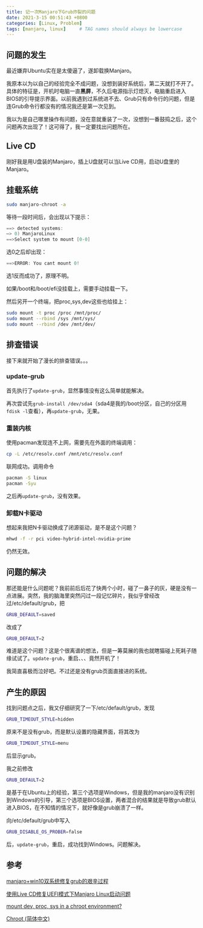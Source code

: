 ```yaml
---
title: 记一次Manjaro下Grub炸裂的问题
date: 2021-3-15 00:51:43 +0800
categories: [Linux, Problem]
tags: [manjaro, linux]     # TAG names should always be lowercase
---
```


## 问题的发生

最近嫌弃Ubuntu实在是太傻逼了，遂卸载换Manjaro。

我原本以为以自己的经验完全不成问题，没想到装好系统后，第二天就打不开了。具体的特征是，开机时电脑一直**黑屏**，不久后电源指示灯熄灭，电脑重启进入BIOS的引导提示界面。以前我遇到过系统进不去、Grub只有命令行的问题，但是连Grub命令行都没有的情况我还是第一次见到。

我以为是自己哪里操作有问题，没在意就重装了一次，没想到一番鼓捣之后，这个问题再次出现了！这可得了，我一定要找出问题所在。

## Live CD

刚好我是用U盘装的Manjaro，插上U盘就可以当Live CD用，启动U盘里的Manjaro。

## 挂载系统

```sh
sudo manjaro-chroot -a
```

等待一段时间后，会出现以下提示：

```c
==> detected systems:
–> 0) ManjaroLinux
==>Select system to mount [0-0]
```

选0之后却出现：

```c
==>ERROR: You cant mount 0!
```

选1反而成功了，原理不明。

如果/boot和/boot/efi没挂载上，需要手动挂载一下。

然后另开一个终端，把proc,sys,dev这些也给挂上：

```sh
sudo mount -t proc /proc /mnt/proc/
sudo mount --rbind /sys /mnt/sys/
sudo mount --rbind /dev /mnt/dev/
```

## 排查错误

接下来就开始了漫长的排查错误。。。

### update-grub

首先执行了`update-grub`，显然事情没有这么简单就能解决。

再次尝试先`grub-install /dev/sda4`（sda4是我的/boot分区，自己的分区用`fdisk -l`查看），再`update-grub`，无果。

### 重装内核

使用pacman发现连不上网，需要先在外面的终端调用：

```sh
cp -L /etc/resolv.conf /mnt/etc/resolv.conf
```

联网成功。调用命令

```sh
pacman -S linux
pacman -Syu
```

之后再`update-grub`，没有效果。

### 卸载N卡驱动

想起来我把N卡驱动换成了闭源驱动，是不是这个问题？

```sh
mhwd -f -r pci video-hybrid-intel-nvidia-prime
```

仍然无效。

## 问题的解决

那还能是什么问题呢？我前前后后花了快两个小时，碰了一鼻子的灰，硬是没有一点进展。突然，我的脑海里突然闪过一段记忆碎片，我似乎曾经改过/etc/default/grub，把

```sh
GRUB_DEFAULT=saved
```

改成了

```sh
GRUB_DEFAULT=2
```

难道是这个问题？这是个很离谱的想法，但是一筹莫展的我也就瞎猫碰上死耗子随缘试试了。`update-grub`，重启、、、竟然开机了！

我简直喜极而泣好吧。不过还是没有grub页面直接进的系统。

## 产生的原因

找到问题点之后，我又仔细研究了一下/etc/default/grub，发现

```sh
GRUB_TIMEOUT_STYLE=hidden
```

原来不是没有grub，而是默认设置的隐藏界面，将其改为

```sh
GRUB_TIMEOUT_STYLE=menu
```

后显示grub。

我之前修改

```sh
GRUB_DEFAULT=2
```

是基于在Ubuntu上的经验，第三个选项是Windows，但是我的manjaro没有识别到Windows的引导，第三个选项是BIOS设置，两者混合的结果就是导致grub默认进入BIOS，在不知情的情况下，就好像是grub崩溃了一样。

向/etc/default/grub中写入

```sh
GRUB_DISABLE_OS_PROBER=false
```

后，`update-grub`，重启，成功找到Windows。问题解决。

## 参考

[manjaro+win10双系统修复grub的艰辛过程](https://zhuanlan.zhihu.com/p/155981949)

[使用Live CD修复UEFI模式下Manjaro Linux启动问题](https://ld246.com/article/1577419136203)

[mount dev, proc, sys in a chroot environment?](https://superuser.com/questions/165116/mount-dev-proc-sys-in-a-chroot-environment)

[Chroot (简体中文)](https://wiki.archlinux.org/index.php/Chroot_(%E7%AE%80%E4%BD%93%E4%B8%AD%E6%96%87))
